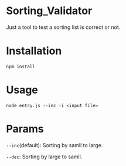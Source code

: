 # Sorting_Validator
Just a tool to test a sorting list is correct or not.

# Installation
	npm install

# Usage
	node entry.js --inc -i <input file>


# Params
`--inc`(default): Sorting by samll to large.

`--dec`: Sorting by large to samll.
